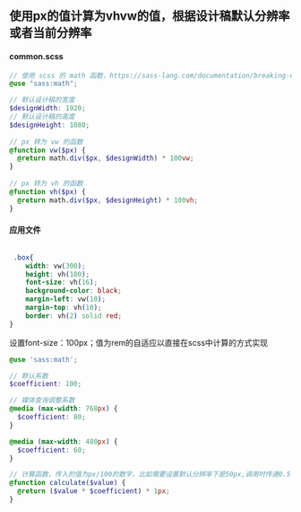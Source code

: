 ## 使用px的值计算为vhvw的值，根据设计稿默认分辨率或者当前分辨率

#### common.scss

```scss
// 使用 scss 的 math 函数，https://sass-lang.com/documentation/breaking-changes/slash-div
@use "sass:math";

// 默认设计稿的宽度
$designWidth: 1920;
// 默认设计稿的高度
$designHeight: 1080;
 
// px 转为 vw 的函数
@function vw($px) {
  @return math.div($px, $designWidth) * 100vw;
}       
 
// px 转为 vh 的函数
@function vh($px) {
  @return math.div($px, $designHeight) * 100vh;
}

```

#### 

#### 应用文件

```css

 .box{
    width: vw(300);
    height: vh(100);
    font-size: vh(16);
    background-color: black;
    margin-left: vw(10);
    margin-top: vh(10);
    border: vh(2) solid red;
}

```

设置font-size：100px；值为rem的自适应以直接在scss中计算的方式实现

```scss
@use 'sass:math';

// 默认系数
$coefficient: 100;

// 媒体查询调整系数
@media (max-width: 768px) {
  $coefficient: 80;
}

@media (max-width: 480px) {
  $coefficient: 60;
}

// 计算函数，传入的值为px/100的数字，比如需要设置默认分辨率下是50px,调用时传递0.5,calculate(0.5)
@function calculate($value) {
  @return ($value * $coefficient) * 1px;
}
```

